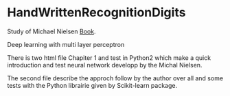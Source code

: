# HandWrittenRecognitionDigits

Study of Michael Nielsen [Book](http://neuralnetworksanddeeplearning.com/).

Deep learning with multi layer perceptron

There is two html file Chapiter 1 and test in Python2 which make a quick introduction and test neural network developp by the Michal Nielsen.

The second file describe the approch follow by the author over all  and some tests with the Python librairie given by Scikit-learn package.
